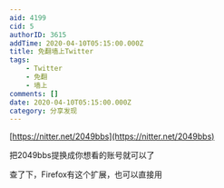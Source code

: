 ```yaml
---
aid: 4199
cid: 5
authorID: 3615
addTime: 2020-04-10T05:15:00.000Z
title: 免翻墙上Twitter
tags:
    - Twitter
    - 免翻
    - 墙上
comments: []
date: 2020-04-10T05:15:00.000Z
category: 分享发现
---
```


[https://nitter.net/2049bbs](https://nitter.net/2049bbs)

把2049bbs提换成你想看的账号就可以了

查了下，Firefox有这个扩展，也可以直接用
